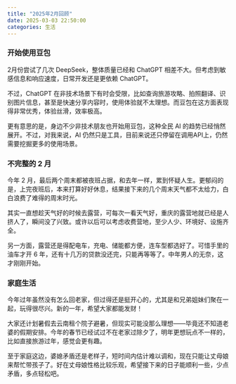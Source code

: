 ```yaml
---
title: "2025年2月回顾"
date: 2025-03-03 22:50:00
categories: 生活
---
```


### 开始使用豆包

2月份尝试了几次 DeepSeek，整体质量已经和 ChatGPT 相差不大。但考虑到敏感信息和响应速度，日常开发还是更依赖 ChatGPT。

不过，ChatGPT 在非技术场景下有时会受限，比如查询旅游攻略、拍照翻译、识别图片信息，甚至是快速分享内容时，使用体验就不太理想。而豆包在这方面表现得非常优秀，体验丝滑，效率极高。

更有意思的是，身边不少非技术朋友也开始用豆包，这种全民 AI 的趋势已经悄然展开。不过，对我来说，AI 仍然只是工具，目前来说还只停留在调用API上，仍然需要挖掘更多的使用场景。

### 不完整的 2 月

今年 2 月，最后两个周末都被夜班占据，和去年一样，累到怀疑人生。更郁闷的是，上完夜班后，本来打算好好休息，结果接下来的几个周末天气都不太给力，白白浪费了难得的周末时光。

其实一直想趁天气好的时候去露营，可每次一看天气好，重庆的露营地就已经是人挤人了，瞬间没了兴致。或许以后可以考虑收费营地，至少人少、环境好、设施齐全。

另一方面，露营还是得配电车，充电、储能都方便，连车型都选好了。可惜手里的油车才开 6 年，还有十几万的贷款没还完，只能再等等了。中年男人的无奈，这才刚刚开始。

### 家庭生活

今年过年虽然没有怎么回老家，但过得还是挺开心的，尤其是和兄弟姐妹们聚在一起，玩得很尽兴。新的一年，希望大家都能发财！

大家还计划暑假去云南租个院子避暑，但现实可能没那么理想——毕竟还不知道老婆的假期安排。今年的春节已经试过不在老家过除夕了，明年更想玩点不一样的，比如直接旅游过年，感觉会更有趣。

至于家庭这边，婆媳矛盾还是老样子，短时间内估计难以调和，现在只能让丈母娘来帮忙带孩子了。好在丈母娘性格比较乐观，希望接下来的日子能顺利一些，少点矛盾，多点轻松吧。